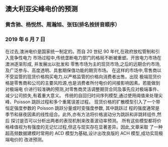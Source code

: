 ## 澳大利亚尖峰电价的预测

### 黄含驰、杨悦然、周瀚旭、张钰(排名按拼音顺序）
### 2019 年 6 月 7 日

在过去,澳洲电价是国家统一制定的。而自 20 世纪 90 年代,在政府放松管制和引入竞争性电力
市场过程中,传统垄断电力部门的格局不断被重塑。开放电力市场在澳洲逐渐形成, 并发展出以批发和
零售市场为主的现货市场,之后的远期合约市场,及广泛参与、高度透明、具套期保值功能的期货市场。
在这样的市场中,零售商以不受监管的现货价格购买电力,以严格监管的价格向消费者出售。出现
极端现货价格是零售商和公司的主要风险源,也是消费者所付电价的间接影响因素。若能做到对极端电
价进行较准确的预测,对零售商灵活调整期货合同及事先应对极端事件、减少公司损失,有着重大意义。
传统的自回归时间序列模型,通过使用阈值来处理尖峰、Poisson 跳跃过程和多个重尾误差过程。
现货价格的扩散模型引入了一个带恒定强度参数的 Poisson 跳跃分量或时变强度参数, 其中跳跃过
程的强度通常是季节和昼夜因素的线性组合。此外,亦有方法将价格波动分为跳跃和非跳转组件,然后
探讨是否可以分析出两者的表现机制来改善波动率预测。
所有这些模型都将价格峰值视为有强度的无记忆过程,但这与现实存在显著差异。因此,文章采取
了一种超高频数据建模时常用的 ACD 模型为基础,设计出改良版的 ACH 模型,成功实现极端电价的
改进预测。
